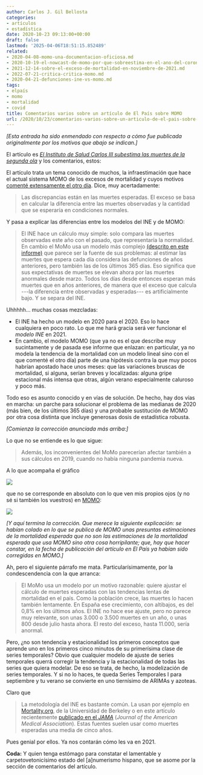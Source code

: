 ```yaml
---
author: Carlos J. Gil Bellosta
categories:
- artículos
- estadística
date: 2020-10-23 09:13:00+00:00
draft: false
lastmod: '2025-04-06T18:51:15.852489'
related:
- 2020-04-08-momo-una-documentacion-oficiosa.md
- 2020-10-19-el-nowcast-de-momo-por-que-sobreestima-en-el-ano-del-coronavirus-y-que-pasara-en-los-siguientes-si-no-se-remedia.md
- 2021-12-14-sobre-el-exceso-de-mortalidad-en-noviembre-de-2021.md
- 2022-07-21-critica-critica-momo.md
- 2020-04-21-defunciones-ine-vs-momo.md
tags:
- elpaís
- momo
- mortalidad
- covid
title: Comentarios varios sobre un artículo de El País sobre MOMO
url: /2020/10/23/comentarios-varios-sobre-un-articulo-de-el-pais-sobre-momo/
---
```


_[Esta entrada ha sido enmendado con respecto a cómo fue publicada originalmente por los motivos que abajo se indican.]_

El artículo es _[El Instituto de Salud Carlos III subestima las muertes de la segunda ola](https://elpais.com/sociedad/2020-10-20/el-instituto-de-salud-carlos-iii-subestima-las-muertes-de-la-segunda-ola.html)_ y los comentarios, estos:

El artículo trata un tema conocido de muchos, la infraestimación que hace el actual sistema MOMO de los excesos de mortalidad y cuyos motivos [comenté extensamente el otro día](https://www.datanalytics.com/2020/10/19/el-nowcast-de-momo-por-que-sobreestima-en-el-ano-del-coronavirus-y-que-pasara-en-los-siguientes-si-no-se-remedia/). Dice, muy acertadamente:

>Las discrepancias están en las muertes esperadas. El exceso se basa en calcular la diferencia entre las muertes observadas y la cantidad que se esperaría en condiciones normales.

Y pasa a explicar las diferencias entre los modelos del INE y de MOMO:

>El INE hace un cálculo muy simple: solo compara las muertes observadas este año con el pasado, que representaría la normalidad. En cambio el MoMo usa un modelo más complejo [(descrito en este informe)](http://scielo.isciii.es/scielo.php?script=sci_arttext&pid=S0213-91112015000400004) que parece ser la fuente de sus problemas: al estimar las muertes que espera cada día considera las defunciones de años anteriores, pero también las de los últimos 365 días. Eso significa que sus expectativas de muertes se elevan ahora por las muertes anormales desde marzo. Todos los días desde entonces esperan más muertes que en años anteriores, de manera que el exceso que calcula ---la diferencia entre observadas y esperadas--- es artificialmente bajo. Y se separa del INE.

Uhhhhh... muchas cosas mezcladas:

* El INE ha hecho un modelo en 2020 para el 2020. Eso lo hace cualquiera en poco rato. Lo que me hará gracia será ver funcionar el _modelo INE_ en 2021.
* En cambio, el modelo MOMO (que ya no es el que describe muy sucintamente y de pasada ese informe que enlazan: en particular, ya  no modela la tendencia de la mortalidad con un modelo lineal sino con el que comenté el otro día) parte de una hipótesis contra la que muy pocos habrían apostado hace unos meses: que las variaciones bruscas de mortalidad, si alguna, serían breves y localizadas: alguna gripe estacional más intensa que otras, algún verano especialmente caluroso y poco más.

Todo eso es asunto conocido y en vías de solución. De hecho, hay dos vías en marcha: un parche para solucionar el problema de las medianas de 2020 (más bien, de los últimos 365 días) y una probable sustitución de MOMO por otra cosa distinta que incluye generosas dosis de estadística robusta.

_[Comienza la corrección anunciada más arriba:]_

Lo que no se entiende es lo que sigue:

>Además, los inconvenientes del MoMo parecerían afectar también a sus cálculos en 2019, cuando no había ninguna pandemia nueva.

A lo que acompaña el gráfico

![](/wp-uploads/2020/10/Screenshot-from-2020-10-23-01-09-08.png#center)

que no se corresponde en absoluto con lo que ven mis propios ojos (y no sé si también los vuestros) en [MOMO](https://momo.isciii.es/public/momo/dashboard/momo_dashboard.html#nacional):

![](/wp-uploads/2020/10/Screenshot-from-2020-10-23-01-12-35-1.png#center)

_[Y aquí termina la corrección. Que merece la siguiente explicación: se habían colado en lo que se publica de MOMO unas presuntas estimaciones de la mortalidad esperada que no son las estimaciones de la mortalidad esperada que usa MOMO sino otra cosa horripilante; que, hay que hacer constar, en la fecha de publicación del artículo en El País ya habían sido corregidas en MOMO.]_

Ah, pero el siguiente párrafo me mata. Particularísimamente, por la condescendencia con la que arranca:

>El MoMo usa un modelo por un motivo razonable: quiere ajustar el cálculo de muertes esperadas con las tendencias lentas de mortalidad en el país. Como la población crece, las muertes lo hacen también lentamente. En España ese crecimiento, con altibajos, es del 0,8% en los últimos años. El INE no hace ese ajuste, pero no parece muy relevante, son unas 3.000 o 3.500 muertes en un año, o unas 800 desde julio hasta ahora. El resto del exceso, hasta 11.000, sería anormal.

Pero, ¿no son tendencia y estacionalidad los primeros conceptos que aprende uno en los primeros cinco minutos de su primerísima clase de series temporales? Obvio que cualquier modelo de ajuste de series temporales querrá corregir la tendencia y la estacionalidad de todas las series que quiera modelar. De eso se trata, de hecho, la modelización de series temporales. Y si no lo haces, te queda Series Temporales I para septiembre y tu verano se convierte en uno tiernísimo de ARIMAs y azoteas.

Claro que

>La metodología del INE es bastante común. La usan por ejemplo en [Mortality.org](https://www.mortality.org/), de la Universidad de Berkeley o en este artículo recientemente [publicado en el _JAMA_](https://jamanetwork.com/journals/jama/fullarticle/2771841) (_Journal of the American Medical Association_). Estas fuentes suelen usar como muertes esperadas una media de cinco años.

Pues genial por ellos. Ya nos contarán cómo les va en 2021.

**Coda:** Y quien tenga estómago para constatar el lamentable y carpetovetonicísimo estado del [a]numerismo hispano, que se asome por la sección de comentarios del artículo.